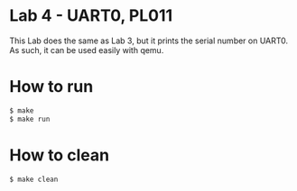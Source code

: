Lab 4 - UART0, PL011
==========================
This Lab does the same as Lab 3, but it prints the serial number on UART0. As such, it can be used easily with qemu.


How to run
==========================
```sh
$ make
$ make run
```

How to clean
==========================
```sh
$ make clean
```
